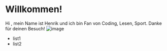 # Willkommen!
Hi , mein Name ist Henrik und ich bin Fan von Coding, Lesen, Sport.
Danke für deinen Besuch!
![image](https://github.com/HenrikBischkopf/HenrikBischkopf/assets/158016538/96019920-6070-4cb3-b3b5-ed0df540a96a)
- list1
- list2
